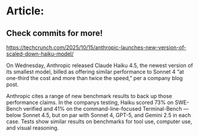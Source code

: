 # Article:

## Check commits for more!
https://techcrunch.com/2025/10/15/anthropic-launches-new-version-of-scaled-down-haiku-model/

On Wednesday, Anthropic released Claude Haiku 4.5, the newest version of its smallest model, billed as offering similar performance to Sonnet 4 &#8220;at one-third the cost and more than twice the speed,&#8221; per a company blog post.

Anthropic cites a range of new benchmark results to back up those performance claims. In the companys testing, Haiku scored 73% on SWE-Bench verified and 41% on the command-line-focused Terminal-Bench — below Sonnet 4.5, but on par with Sonnet 4, GPT-5, and Gemini 2.5 in each case. Tests show similar results on benchmarks for tool use, computer use, and visual reasoning.